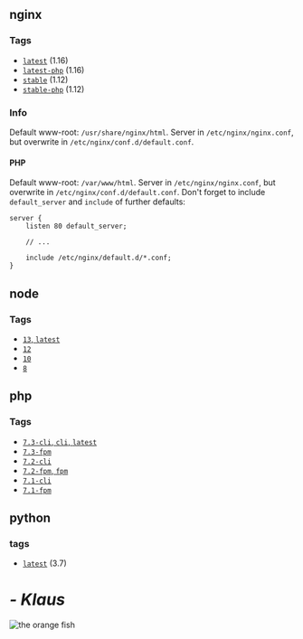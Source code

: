 ## nginx
### Tags
* [`latest`](amzn-nginx/latest/Dockerfile) (1.16)
* [`latest-php`](amzn-nginx/latest-php/Dockerfile) (1.16)
* [`stable`](amzn-nginx/stable/Dockerfile) (1.12)
* [`stable-php`](amzn-nginx/stable-php/Dockerfile) (1.12)
### Info
Default www-root: `/usr/share/nginx/html`.
Server in `/etc/nginx/nginx.conf`, but overwrite in `/etc/nginx/conf.d/default.conf`.
#### PHP
Default www-root: `/var/www/html`.
Server in `/etc/nginx/nginx.conf`, but overwrite in `/etc/nginx/conf.d/default.conf`.
Don't forget to include `default_server` and `include` of further defaults:
```
server {
    listen 80 default_server;

    // ...

    include /etc/nginx/default.d/*.conf;
}
```

## node
### Tags
* [`13`, `latest`](amzn-node/13/Dockerfile)
* [`12`](amzn-node/12/Dockerfile)
* [`10`](amzn-node/10/Dockerfile)
* [`8`](amzn-node/8/Dockerfile)

## php
### Tags
* [`7.3-cli`, `cli`, `latest`](amzn-php/7.3/cli/Dockerfile)
* [`7.3-fpm`](amzn-php/7.3/fpm/Dockerfile)
* [`7.2-cli`](amzn-php/7.2/cli/Dockerfile)
* [`7.2-fpm`, `fpm`](amzn-php/7.2/fpm/Dockerfile)
* [`7.1-cli`](amzn-php/7.1/cli/Dockerfile)
* [`7.1-fpm`](amzn-php/7.1/fpm/Dockerfile)

## python
### tags
* [`latest`](amzn-python/Dockerfile) (3.7)


# *- Klaus*
![the orange fish](https://upload.wikimedia.org/wikipedia/en/2/24/An_image_of_Klaus_Heissler_in_a_water_bowl.png)
